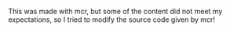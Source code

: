 This was made with mcr, but some of the content did not meet my expectations, so I tried to modify the source code given by mcr!
